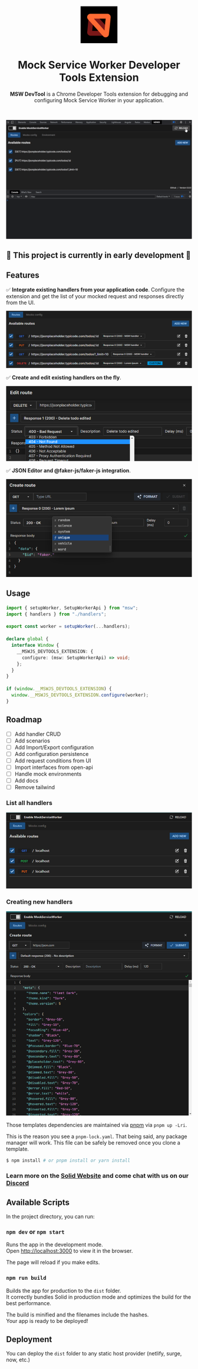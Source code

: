<br />

<p align="center">
  <img src="https://raw.githubusercontent.com/mswjs/msw/main/media/msw-logo.svg" width="100" alt="Mock Service Worker logo" />
</p>

<h1 align="center">Mock Service Worker Developer Tools Extension</h1>
<p align="center"><strong>MSW DevTool</strong> is a Chrome Developer Tools extension for debugging and configuring Mock Service Worker in your application.</p>

<br />

<p align="center">
    <img src="showcase.gif" alt="Showcase of devtools"/>
</p>

## 🚧 This project is currently in early development 🚧

## Features

✅ **Integrate existing handlers from your application code**. Configure the extension and get the list of your
mocked request and responses directly from the UI.

![img_6.png](img_6.png)

✅ **Create and edit existing handlers on the fly**. 

![img_7.png](img_7.png)

✅ **JSON Editor and @faker-js/faker-js integration**.

![img_5.png](img_5.png)

## Usage

```ts
import { setupWorker, SetupWorkerApi } from "msw";
import { handlers } from "./handlers";

export const worker = setupWorker(...handlers);

declare global {
  interface Window {
    __MSWJS_DEVTOOLS_EXTENSION: {
      configure: (msw: SetupWorkerApi) => void;
    };
  }
}

if (window.__MSWJS_DEVTOOLS_EXTENSION) {
  window.__MSWJS_DEVTOOLS_EXTENSION.configure(worker);
}
```

## Roadmap

- [ ] Add handler CRUD
- [ ] Add scenarios
- [ ] Add Import/Export configuration
- [ ] Add configuration persistence 
- [ ] Add request conditions from UI
- [ ] Import interfaces from open-api 
- [ ] Handle mock environments 
- [ ] Add docs
- [ ] Remove tailwind

### List all handlers

![img_2.png](img_2.png)

### Creating new handlers

![img_3.png](img_3.png)

Those templates dependencies are maintained via [pnpm](https://pnpm.io) via `pnpm up -Lri`.

This is the reason you see a `pnpm-lock.yaml`. That being said, any package manager will work. This file can be safely
be removed once you clone a template.

```bash
$ npm install # or pnpm install or yarn install
```

### Learn more on the [Solid Website](https://solidjs.com) and come chat with us on our [Discord](https://discord.com/invite/solidjs)

## Available Scripts

In the project directory, you can run:

### `npm dev` or `npm start`

Runs the app in the development mode.<br>
Open [http://localhost:3000](http://localhost:3000) to view it in the browser.

The page will reload if you make edits.<br>

### `npm run build`

Builds the app for production to the `dist` folder.<br>
It correctly bundles Solid in production mode and optimizes the build for the best performance.

The build is minified and the filenames include the hashes.<br>
Your app is ready to be deployed!

## Deployment

You can deploy the `dist` folder to any static host provider (netlify, surge, now, etc.)
